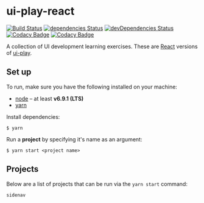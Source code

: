# ui-play-react

[![Build Status](https://travis-ci.org/mathewhawley/ui-play-react.svg?branch=master)](https://travis-ci.org/mathewhawley/ui-play-react) [![dependencies Status](https://david-dm.org/mathewhawley/ui-play-react/status.svg)](https://david-dm.org/mathewhawley/ui-play-react) [![devDependencies Status](https://david-dm.org/mathewhawley/ui-play-react/dev-status.svg)](https://david-dm.org/mathewhawley/ui-play-react?type=dev) [![Codacy Badge](https://api.codacy.com/project/badge/Coverage/35bb04e1c1f647368dace00de08b1599)](https://www.codacy.com/app/mathew/ui-play-react?utm_source=github.com&amp;utm_medium=referral&amp;utm_content=mathewhawley/ui-play-react&amp;utm_campaign=Badge_Coverage) [![Codacy Badge](https://api.codacy.com/project/badge/Grade/35bb04e1c1f647368dace00de08b1599)](https://www.codacy.com/app/mathew/ui-play-react?utm_source=github.com&amp;utm_medium=referral&amp;utm_content=mathewhawley/ui-play-react&amp;utm_campaign=Badge_Grade)

A collection of UI development learning exercises. These are [React](https://facebook.github.io/react/) versions of [ui-play](https://github.com/mathewhawley/ui-play).

## Set up

To run, make sure you have the following installed on your machine:

* [node](https://nodejs.org/en/) – at least __v6.9.1 (LTS)__
* [yarn](https://yarnpkg.com/)

Install dependencies:

```
$ yarn
```

Run a __project__ by specifying it's name as an argument:

```
$ yarn start <project name>
```

## Projects

Below are a list of projects that can be run via the `yarn start` command:

```
sidenav
```
